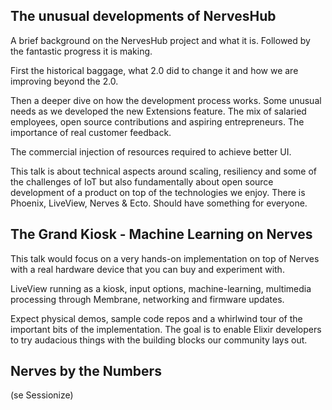 ## The unusual developments of NervesHub

A brief background on the NervesHub project and what it is. Followed by the fantastic progress it is making.

First the historical baggage, what 2.0 did to change it and how we are improving beyond the 2.0.

Then a deeper dive on how the development process works. Some unusual needs as we developed the new Extensions feature. The mix of salaried employees, open source contributions and aspiring entrepreneurs. The importance of real customer feedback.

The commercial injection of resources required to achieve better UI.

This talk is about technical aspects around scaling, resiliency and some of the challenges of IoT but also fundamentally about open source development of a product on top of the technologies we enjoy. There is Phoenix, LiveView, Nerves & Ecto. Should have something for everyone.

## The Grand Kiosk - Machine Learning on Nerves

This talk would focus on a very hands-on implementation on top of Nerves with a real hardware device that you can buy and experiment with.

LiveView running as a kiosk, input options, machine-learning, multimedia processing through Membrane, networking and firmware updates.

Expect physical demos, sample code repos and a whirlwind tour of the important bits of the implementation. The goal is to enable Elixir developers to try audacious things with the building blocks our community lays out.

## Nerves by the Numbers
(se Sessionize)